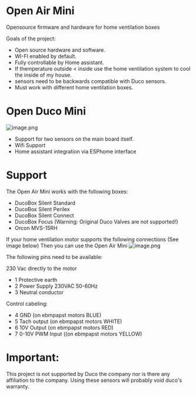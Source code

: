 # Open Air Mini
Opensource firmware and hardware for home ventilation boxes


Goals of the project:
 - Open source hardware and software.
 - WI-FI enabled by default.
 - Fully controllable by Home assistant.
 - If themperature outside < inside use the home ventilation system to cool the inside of my house.
 - sensors need to be backwards compatible with Duco sensors.
 - Must work with different home ventilation boxes.


# Open Duco Mini
![image.png](https://flamingo-tech.nl/wp-content/uploads/2021/11/image-5-1024x642.png)
 - Support for two sensors on the main board itself.
 - Wifi Support
 - Home assistant integration via ESPhome interface
 
# Support
The Open Air Mini works with the following boxes:
 - DucoBox Silent Standard
 - DucoBox Silent Perilex
 - DucoBox Silent Connect
 - DucoBox Focus (Warning: Original Duco Valves are not supported!)
 - Orcon MVS-15RH
 
 If your home ventilation motor supports the following connections (See image below) Then you can use the Open Air Mini
 ![image.png](https://www.flamingo-tech.nl/wp-content/uploads/2022/11/EBM2.png) 
 
The following pins need to be available:

230 Vac directly to the motor
 - 1 Protective earth
 - 2 Power Supply 230VAC 50-60Hz
 - 3 Neutral conductor
 
 Control cabeling:
 - 4 GND (on ebmpapst motors BLUE)
 - 5 Tach output (on ebmpapst motors WHITE)
 - 6 10V Output (on ebmpapst motors RED)
 - 7 0-10V PWM Input ((on ebmpapst motors YELLOW)
 
 

# Important:
This project is not supported by Duco the company nor is there any affiliation to the company. Using these sensors will probably void duco's warranty.


